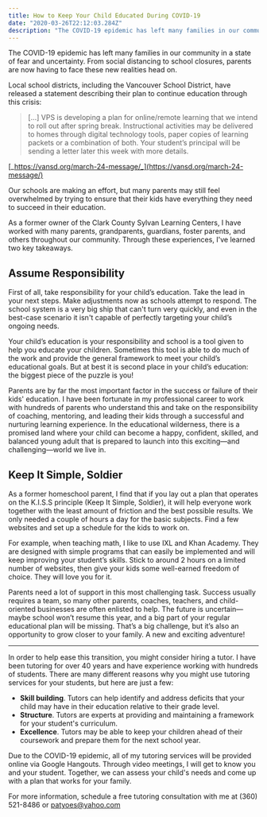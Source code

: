 ```yaml
---
title: How to Keep Your Child Educated During COVID-19
date: "2020-03-26T22:12:03.284Z"
description: "The COVID-19 epidemic has left many families in our community in a state of fear and uncertainty. From social distancing to school closures, parents are now having to face these new realities head on."
---
```


The COVID-19 epidemic has left many families in our community in a state of fear and uncertainty. From social distancing to school closures, parents are now having to face these new realities head on.

Local school districts, including the Vancouver School District, have released a statement describing their plan to continue education through this crisis:

> [...] VPS is developing a plan for online/remote learning that we intend to roll out after spring break. Instructional activities may be delivered to homes through digital technology tools, paper copies of learning packets or a combination of both. Your student’s principal will be sending a letter later this week with more details.

[_https://vansd.org/march-24-message/_](https://vansd.org/march-24-message/)

Our schools are making an effort, but many parents may still feel overwhelmed by trying to ensure that their kids have everything they need to succeed in their education.

As a former owner of the Clark County Sylvan Learning Centers, I have worked with many parents, grandparents, guardians, foster parents, and others throughout our community. Through these experiences, I've learned two key takeaways.

## Assume Responsibility

First of all, take responsibility for your child’s education. Take the lead in your next steps. Make adjustments now as schools attempt to respond. The school system is a very big ship that can't turn very quickly, and even in the best-case scenario it isn't capable of perfectly targeting your child’s ongoing needs.

Your child’s education is your responsibility and school is a tool given to help you educate your children. Sometimes this tool is able to do much of the work and provide the general framework to meet your child’s educational goals. But at best it is second place in your child’s education: the biggest piece of the puzzle is you!

Parents are by far the most important factor in the success or failure of their kids' education. I have been fortunate in my professional career to work with hundreds of parents who understand this and take on the responsibility of coaching, mentoring, and leading their kids through a successful and nurturing learning experience. In the educational wilderness, there is a promised land where your child can become a happy, confident, skilled, and balanced young adult that is prepared to launch into this exciting—and challenging—world we live in.

## Keep It Simple, Soldier

As a former homeschool parent, I find that if you lay out a plan that operates on the K.I.S.S principle (Keep It Simple, Soldier), it will help everyone work together with the least amount of friction and the best possible results. We only needed a couple of hours a day for the basic subjects. Find a few websites and set up a schedule for the kids to work on.

For example, when teaching math, I like to use IXL and Khan Academy. They are designed with simple programs that can easily be implemented and will keep improving your student’s skills. Stick to around 2 hours on a limited number of websites, then give your kids some well-earned freedom of choice. They will love you for it.

Parents need a lot of support in this most challenging task. Success usually requires a team, so many other parents, coaches, teachers, and child-oriented businesses are often enlisted to help. The future is uncertain—maybe school won’t resume this year, and a big part of your regular educational plan will be missing. That’s a big challenge, but it’s also an opportunity to grow closer to your family. A new and exciting adventure!

---

In order to help ease this transition, you might consider hiring a tutor. I have been tutoring for over 40 years and have experience working with hundreds of students. There are many different reasons why you might use tutoring services for your students, but here are just a few:

- **Skill building**. Tutors can help identify and address deficits that your child may have in their education relative to their grade level.
- **Structure**. Tutors are experts at providing and maintaining a framework for your student's curriculum.
- **Excellence**. Tutors may be able to keep your children ahead of their coursework and prepare them for the next school year.

Due to the COVID-19 epidemic, all of my tutoring services will be provided online via Google Hangouts. Through video meetings, I will get to know you and your student. Together, we can assess your child's needs and come up with a plan that works for your family.

For more information, schedule a free tutoring consultation with me at (360) 521-8486 or [patyoes@yahoo.com](mailto:patyoes@yahoo.com)
